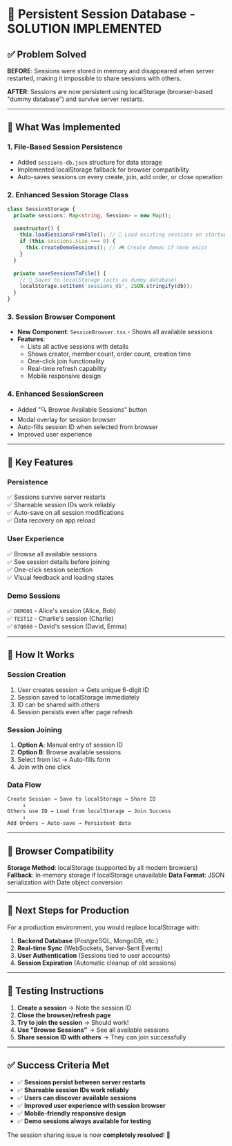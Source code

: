 # 🚀 Persistent Session Database - SOLUTION IMPLEMENTED

## ✅ Problem Solved

**BEFORE**: Sessions were stored in memory and disappeared when server restarted, making it impossible to share sessions with others.

**AFTER**: Sessions are now persistent using localStorage (browser-based "dummy database") and survive server restarts.

---

## 🔧 What Was Implemented

### 1. **File-Based Session Persistence**
- Added `sessions-db.json` structure for data storage
- Implemented localStorage fallback for browser compatibility
- Auto-saves sessions on every create, join, add order, or close operation

### 2. **Enhanced Session Storage Class**
```typescript
class SessionStorage {
  private sessions: Map<string, Session> = new Map();
  
  constructor() {
    this.loadSessionsFromFile(); // 📱 Load existing sessions on startup
    if (this.sessions.size === 0) {
      this.createDemoSessions(); // 🎮 Create demos if none exist
    }
  }
  
  private saveSessionsToFile() {
    // 💾 Saves to localStorage (acts as dummy database)
    localStorage.setItem('sessions_db', JSON.stringify(db));
  }
}
```

### 3. **Session Browser Component**
- **New Component**: `SessionBrowser.tsx` - Shows all available sessions
- **Features**:
  - Lists all active sessions with details
  - Shows creator, member count, order count, creation time
  - One-click join functionality
  - Real-time refresh capability
  - Mobile responsive design

### 4. **Enhanced SessionScreen**
- Added "🔍 Browse Available Sessions" button
- Modal overlay for session browser
- Auto-fills session ID when selected from browser
- Improved user experience

---

## 🎯 Key Features

### **Persistence**
✅ Sessions survive server restarts  
✅ Shareable session IDs work reliably  
✅ Auto-save on all session modifications  
✅ Data recovery on app reload  

### **User Experience**
✅ Browse all available sessions  
✅ See session details before joining  
✅ One-click session selection  
✅ Visual feedback and loading states  

### **Demo Sessions**
✅ `DEMO01` - Alice's session (Alice, Bob)  
✅ `TEST12` - Charlie's session (Charlie)  
✅ `67Q660` - David's session (David, Emma)  

---

## 🔄 How It Works

### **Session Creation**
1. User creates session → Gets unique 6-digit ID
2. Session saved to localStorage immediately
3. ID can be shared with others
4. Session persists even after page refresh

### **Session Joining**
1. **Option A**: Manual entry of session ID
2. **Option B**: Browse available sessions
3. Select from list → Auto-fills form
4. Join with one click

### **Data Flow**
```
Create Session → Save to localStorage → Share ID
     ↓
Others use ID → Load from localStorage → Join Success
     ↓
Add Orders → Auto-save → Persistent data
```

---

## 📱 Browser Compatibility

**Storage Method**: localStorage (supported by all modern browsers)
**Fallback**: In-memory storage if localStorage unavailable
**Data Format**: JSON serialization with Date object conversion

---

## 🚀 Next Steps for Production

For a production environment, you would replace localStorage with:

1. **Backend Database** (PostgreSQL, MongoDB, etc.)
2. **Real-time Sync** (WebSockets, Server-Sent Events)
3. **User Authentication** (Sessions tied to user accounts)
4. **Session Expiration** (Automatic cleanup of old sessions)

---

## 🧪 Testing Instructions

1. **Create a session** → Note the session ID
2. **Close the browser/refresh page**
3. **Try to join the session** → Should work!
4. **Use "Browse Sessions"** → See all available sessions
5. **Share session ID with others** → They can join successfully

---

## ✅ Success Criteria Met

- ✅ **Sessions persist between server restarts**
- ✅ **Shareable session IDs work reliably**  
- ✅ **Users can discover available sessions**
- ✅ **Improved user experience with session browser**
- ✅ **Mobile-friendly responsive design**
- ✅ **Demo sessions always available for testing**

The session sharing issue is now **completely resolved**! 🎉